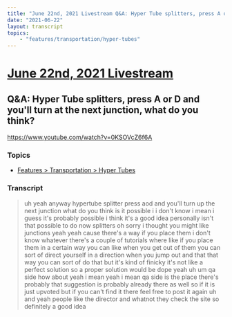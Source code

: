 ```yaml
---
title: "June 22nd, 2021 Livestream Q&A: Hyper Tube splitters, press A or D and you'll turn at the next junction, what do you think?"
date: "2021-06-22"
layout: transcript
topics:
    - "features/transportation/hyper-tubes"
---
```

# [June 22nd, 2021 Livestream](../2021-06-22.md)
## Q&A: Hyper Tube splitters, press A or D and you'll turn at the next junction, what do you think?
https://www.youtube.com/watch?v=0KSOVcZ6f6A

### Topics
* [Features > Transportation > Hyper Tubes](../topics/features/transportation/hyper-tubes.md)

### Transcript

> uh yeah anyway hypertube splitter press aod and you'll turn up the next junction what do you think is it possible i i don't know i mean i guess it's probably possible i think it's a good idea personally isn't that possible to do now splitters oh sorry i thought you might like junctions yeah yeah cause there's a way if you place them i don't know whatever there's a couple of tutorials where like if you place them in a certain way you can like when you get out of them you can sort of direct yourself in a direction when you jump out and that that way you can sort of do that but it's kind of finicky it's not like a perfect solution so a proper solution would be dope yeah uh um qa side how about yeah i mean yeah i mean qa side is the place there's probably that suggestion is probably already there as well so if it is just upvoted but if you can't find it there feel free to post it again uh and yeah people like the director and whatnot they check the site so definitely a good idea
